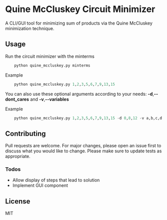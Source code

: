 
# Quine McCluskey Circuit Minimizer

A CLI/GUI tool for minimizing sum of products via the Quine McCluskey minimization technique. 


## Usage
Run the circuit minimizer with the minterms
```python
    python quine_mccluskey.py minterms
```
Example
```python
    python quine_mccluskey.py 1,2,3,5,6,7,9,13,15
```
You can also use these optional arguments according to your needs: **-d**,**--dont_cares**  and **-v**,**--variables** 

Example
```python
    python quine_mccluskey.py 1,2,3,5,6,7,9,13,15 -d 0,8,12 -v a,b,c,d
```


## Contributing
Pull requests are welcome. For major changes, please open an issue first to discuss what you would like to change.
Please make sure to update tests as appropriate.

### Todos

 - Allow display of steps that lead to solution 
 - Implement GUI component

License
----

MIT

